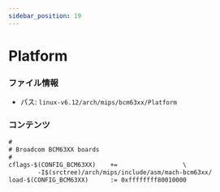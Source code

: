 ```yaml
---
sidebar_position: 19
---
```

# Platform

### ファイル情報

- パス: `linux-v6.12/arch/mips/bcm63xx/Platform`

### コンテンツ

```txt
#
# Broadcom BCM63XX boards
#
cflags-$(CONFIG_BCM63XX)	+=					\
		-I$(srctree)/arch/mips/include/asm/mach-bcm63xx/
load-$(CONFIG_BCM63XX)		:= 0xffffffff80010000

```
